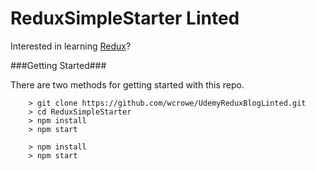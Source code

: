 # ReduxSimpleStarter Linted

Interested in learning [Redux](https://www.udemy.com/react-redux/)?

###Getting Started###

There are two methods for getting started with this repo.

```
	> git clone https://github.com/wcrowe/UdemyReduxBlogLinted.git
	> cd ReduxSimpleStarter
	> npm install
	> npm start
```

```
	> npm install
	> npm start
```

